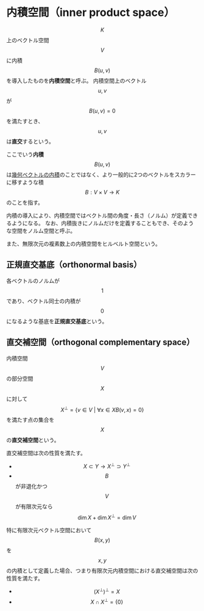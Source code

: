 # 内積空間（inner product space）

$$K$$ 上のベクトル空間 $$V$$ に内積 $$B(u,v)$$ を導入したものを**内積空間**と呼ぶ。
内積空間上のベクトル $$u,v$$ が $$B(u,v)=0$$ を満たすとき、$$u,v$$ は**直交**するという。

ここでいう**内積** $$B(u,v)$$ は[幾何ベクトルの内積](../vector_calculus/scalar_vector_product.md#内積（inner-product--scalar-product）)のことではなく、より一般的に2つのベクトルをスカラーに移すような積 $$B : V \times V \rightarrow K$$ のことを指す。

内積の導入により、内積空間ではベクトル間の角度・長さ（ノルム）が定義できるようになる。
なお、内積抜きにノルムだけを定義することもでき、そのような空間をノルム空間と呼ぶ。

また、無限次元の複素数上の内積空間をヒルベルト空間という。

## 正規直交基底（orthonormal basis）

各ベクトルのノルムが $$1$$ であり、ベクトル同士の内積が $$0$$ になるような基底を**正規直交基底**という。

## 直交補空間（orthogonal complementary space）

内積空間 $$V$$ の部分空間 $$X$$ に対して $$X^\perp = \{ v \in V \ | \ \forall x \in X B(v,x)=0\}$$ を満たす点の集合を $$X$$ の**直交補空間**という。

直交補空間は次の性質を満たす。

* $$X \subset Y \rightarrow X^\perp \supset Y^\perp$$
* $$B$$ が非退化かつ $$V$$ が有限次元なら $$\dim X + \dim X^\perp = \dim V$$

特に有限次元ベクトル空間において $$B(x,y)$$ を $$x,y$$ の内積として定義した場合、つまり有限次元内積空間における直交補空間は次の性質を満たす。

* $$(X^\perp)^\perp = X$$
* $$X \cap X^\perp = \{0\}$$
